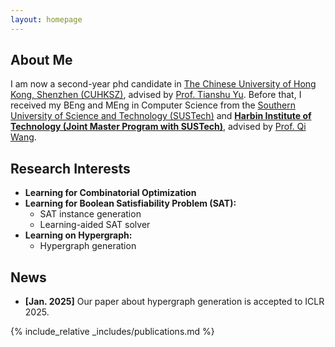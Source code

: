 ```yaml
---
layout: homepage
---
```


## About Me

I am now a second-year phd candidate in [The Chinese University of Hong Kong, Shenzhen (CUHKSZ)](https://www.cuhk.edu.cn/), advised by [Prof. Tianshu Yu](https://mypage.cuhk.edu.cn/academics/yutianshu/). Before that, I received my BEng and MEng in Computer Science from the [Southern University of Science and Technology (SUSTech)](https://sustech.edu.cn/) and [**Harbin Institute of Technology (Joint Master Program with SUSTech)**](https://www.hit.edu.cn/), advised by [Prof. Qi Wang](https://cse.sustech.edu.cn/faculty/~wangqi/).


## Research Interests

- **Learning for Combinatorial Optimization** 
- **Learning for Boolean Satisfiability Problem (SAT):**
  - SAT instance generation
  - Learning-aided SAT solver
- **Learning on Hypergraph:**
  - Hypergraph generation

## News

- **[Jan. 2025]** Our paper about hypergraph generation is accepted to ICLR 2025.

{% include_relative _includes/publications.md %}

